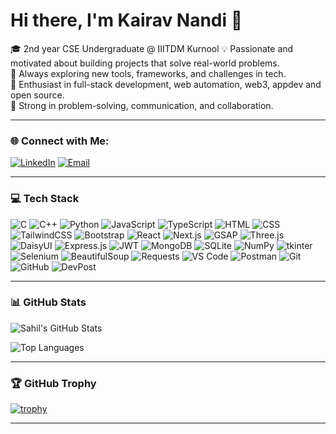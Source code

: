 # Hi there, I'm Kairav Nandi 👋

🎓 2nd year CSE Undergraduate @ IIITDM Kurnool
💡 Passionate and motivated about building projects that solve real-world problems.  
🚀 Always exploring new tools, frameworks, and challenges in tech.  
🤖 Enthusiast in full-stack development, web automation, web3, appdev and open source.  
🧠 Strong in problem-solving, communication, and collaboration.

---

### 🌐 Connect with Me:

[![LinkedIn](https://img.shields.io/badge/LinkedIn-0077B5?style=for-the-badge&logo=linkedin&logoColor=white)](https://www.linkedin.com/in/kairav-nandi-750595313/)
[![Email](https://img.shields.io/badge/Email-D14836?style=for-the-badge&logo=gmail&logoColor=white)](mailto:kairavnandi@gmail.com)

---

### 💻 Tech Stack

![C](https://img.shields.io/badge/C-00599C?style=flat&logo=c&logoColor=white)
![C++](https://img.shields.io/badge/C++-00599C?style=flat&logo=c%2B%2B&logoColor=white)
![Python](https://img.shields.io/badge/Python-3776AB?style=flat&logo=python&logoColor=white)
![JavaScript](https://img.shields.io/badge/JavaScript-F7DF1E?style=flat&logo=javascript&logoColor=black)
![TypeScript](https://img.shields.io/badge/TypeScript-3178C6?style=flat&logo=typescript&logoColor=white)
![HTML](https://img.shields.io/badge/HTML5-E34F26?style=flat&logo=html5&logoColor=white)
![CSS](https://img.shields.io/badge/CSS3-1572B6?style=flat&logo=css3&logoColor=white)
![TailwindCSS](https://img.shields.io/badge/TailwindCSS-38B2AC?style=flat&logo=tailwind-css&logoColor=white)
![Bootstrap](https://img.shields.io/badge/Bootstrap-7952B3?style=flat&logo=bootstrap&logoColor=white)
![React](https://img.shields.io/badge/React-20232A?style=flat&logo=react&logoColor=61DAFB)
![Next.js](https://img.shields.io/badge/Next.js-000000?style=flat&logo=next.js&logoColor=white)
![GSAP](https://img.shields.io/badge/GSAP-88CE02?style=flat&logo=greensock&logoColor=black)
![Three.js](https://img.shields.io/badge/Three.js-000000?style=flat&logo=three.js&logoColor=white)
![DaisyUI](https://img.shields.io/badge/DaisyUI-%23ffffff?style=flat&logo=daisyui&logoColor=%236b21a8)
![Express.js](https://img.shields.io/badge/Express.js-404D59?style=flat)
![JWT](https://img.shields.io/badge/JWT-000000?style=flat&logo=jsonwebtokens&logoColor=white)
![MongoDB](https://img.shields.io/badge/MongoDB-47A248?style=flat&logo=mongodb&logoColor=white)
![SQLite](https://img.shields.io/badge/SQLite-07405E?style=flat&logo=sqlite&logoColor=white)
![NumPy](https://img.shields.io/badge/NumPy-013243?style=flat&logo=numpy&logoColor=white)
![tkinter](https://img.shields.io/badge/tkinter-%23000000?style=flat)
![Selenium](https://img.shields.io/badge/Selenium-43B02A?style=flat&logo=selenium&logoColor=white)
![BeautifulSoup](https://img.shields.io/badge/BeautifulSoup-000000?style=flat)
![Requests](https://img.shields.io/badge/Requests-000000?style=flat)
![VS Code](https://img.shields.io/badge/VSCode-007ACC?style=flat&logo=visual-studio-code&logoColor=white)
![Postman](https://img.shields.io/badge/Postman-FF6C37?style=flat&logo=postman&logoColor=white)
![Git](https://img.shields.io/badge/Git-F05032?style=flat&logo=git&logoColor=white)
![GitHub](https://img.shields.io/badge/GitHub-181717?style=flat&logo=github&logoColor=white)
![DevPost](https://img.shields.io/badge/Devpost-003E54?style=flat&logo=devpost&logoColor=white)

---

### 📊 GitHub Stats

![Sahil's GitHub Stats](https://github-readme-stats.vercel.app/api?username=kaix-404&show_icons=true&theme=tokyonight)

![Top Languages](https://github-readme-stats.vercel.app/api/top-langs/?username=kaix-404&layout=compact&theme=tokyonight)

---

### 🏆 GitHub Trophy

[![trophy](https://github-profile-trophy.vercel.app/?username=Samyra312007&theme=tokyonight&no-frame=true)](https://github.com/ryo-ma/github-profile-trophy)

---
